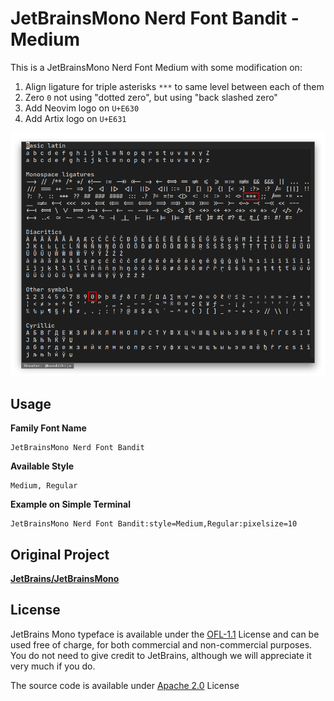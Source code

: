 # JetBrainsMono Nerd Font Bandit - Medium

This is a JetBrainsMono Nerd Font Medium with some modification on:

1. Align ligature for triple asterisks `***` to same level between each of them
2. Zero `0` not using "dotted zero", but using "back slashed zero"
3. Add Neovim logo on `U+E630`
4. Add Artix logo on `U+E631`

![sample.png](sample/sample.png)

## Usage

**Family Font Name**

```
JetBrainsMono Nerd Font Bandit
```

**Available Style**

```
Medium, Regular
```

**Example on Simple Terminal**

```
JetBrainsMono Nerd Font Bandit:style=Medium,Regular:pixelsize=10
```

## Original Project

[**JetBrains/JetBrainsMono**](https://github.com/JetBrains/JetBrainsMono)

## License

JetBrains Mono typeface is available under the [OFL-1.1](OFL.txt) License and can be used free of charge, for both commercial and non-commercial purposes. You do not need to give credit to JetBrains, although we will appreciate it very much if you do.

The source code is available under [Apache 2.0](https://www.apache.org/licenses/LICENSE-2.0) License
